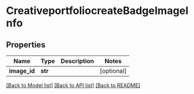 # CreativeportfoliocreateBadgeImageInfo

## Properties
Name | Type | Description | Notes
------------ | ------------- | ------------- | -------------
**image_id** | **str** |  | [optional] 

[[Back to Model list]](../README.md#documentation-for-models) [[Back to API list]](../README.md#documentation-for-api-endpoints) [[Back to README]](../README.md)

